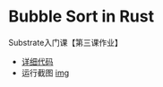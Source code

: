 # Bubble Sort in Rust

Substrate入门课【第三课作业】

- [详细代码](src/lib.rs)
- 运行截图
  [img](bubble-sort/test_pic.png)
